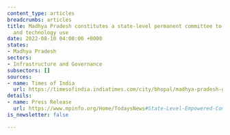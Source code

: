 ```yaml
---
content_type: articles
breadcrumbs: articles
title: Madhya Pradesh constitutes a state-level permanent committee to encourage innovation
  and technology use
date: 2022-08-10 04:00:00 +0000
states:
- Madhya Pradesh
sectors:
- Infrastructure and Governance
subsectors: []
sources:
- name: Times of India
  url: https://timesofindia.indiatimes.com/city/bhopal/madhya-pradesh-gets-an-innovation-panel-to-optimise-technology/articleshow/93359282.cms
details:
- name: Press Release
  url: https://www.mpinfo.org/Home/TodaysNews#State-Level-Empowered-Committee-formed-under-chairmanship-of-Chief-Secretary-20220803N170
is_newsletter: false

---
```

